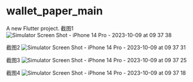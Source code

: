 # wallet_paper_main

A new Flutter project.
截图1
![Simulator Screen Shot - iPhone 14 Pro - 2023-10-09 at 09 37 38](https://github.com/Immmmmmortal1/WalletPaper/assets/26620382/1ebe2796-eb0f-4e22-b97b-64b4c600f2b1)

截图2
![Simulator Screen Shot - iPhone 14 Pro - 2023-10-09 at 09 37 31](https://github.com/Immmmmmortal1/WalletPaper/assets/26620382/722937e4-9029-45e0-b359-20aa29c19fbd)

截图3
![Simulator Screen Shot - iPhone 14 Pro - 2023-10-09 at 09 37 25](https://github.com/Immmmmmortal1/WalletPaper/assets/26620382/c46466b2-ddd6-48ee-bfaf-1b7bd68cf829)

截图4
![Simulator Screen Shot - iPhone 14 Pro - 2023-10-09 at 09 37 18](https://github.com/Immmmmmortal1/WalletPaper/assets/26620382/9e0d4bca-8968-4897-9996-4aad483b9669)
